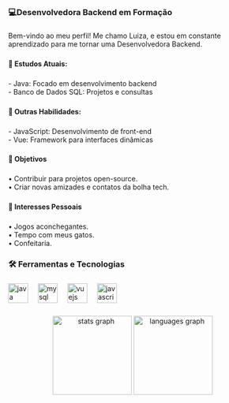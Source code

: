 <h3 align="left">💻Desenvolvedora Backend em Formação</h3>

###

<p align="left">Bem-vindo ao meu perfil! Me chamo Luiza, e estou em constante aprendizado para me tornar uma Desenvolvedora Backend.</p>

###

<h4 align="left">🚀 Estudos Atuais:</h4>

###

<p align="left">- Java: Focado em desenvolvimento backend<br>- Banco de Dados SQL: Projetos e consultas</p>

###

<h4 align="left">🔧 Outras Habilidades:</h4>

###

<p align="left">- JavaScript: Desenvolvimento de front-end<br>- Vue: Framework para interfaces dinâmicas</p>

###

<h4 align="left">🤝 Objetivos</h4>

###

<p align="left">• Contribuir para projetos open-source.<br>• Criar novas amizades e contatos da bolha tech.</p>

###

<h4 align="left">🎉 Interesses Pessoais</h4>

###

<p align="left">• Jogos aconchegantes.<br>• Tempo com meus gatos.<br>• Confeitaria.</p>

###

<h3 align="left">🛠️ Ferramentas e Tecnologias</h3>

###

<div align="left">
  <img src="https://cdn.jsdelivr.net/gh/devicons/devicon/icons/java/java-original.svg" height="40" alt="java logo"  />
  <img width="12" />
  <img src="https://cdn.jsdelivr.net/gh/devicons/devicon/icons/mysql/mysql-original.svg" height="40" alt="mysql logo"  />
  <img width="12" />
  <img src="https://cdn.jsdelivr.net/gh/devicons/devicon/icons/vuejs/vuejs-original.svg" height="40" alt="vuejs logo"  />
  <img width="12" />
  <img src="https://cdn.jsdelivr.net/gh/devicons/devicon/icons/javascript/javascript-original.svg" height="40" alt="javascript logo"  />
</div>

###

<div align="center">
  <img src="https://github-readme-stats.vercel.app/api?username=luizalnr&hide_title=false&hide_rank=false&show_icons=true&include_all_commits=true&count_private=true&disable_animations=false&theme=github_dark&locale=en&hide_border=true&order=1" height="160" alt="stats graph"  />
  <img src="https://github-readme-stats.vercel.app/api/top-langs?username=luizalnr&locale=en&hide_title=false&layout=compact&card_width=320&langs_count=5&theme=github_dark&hide_border=true&order=3" height="160" alt="languages graph"  />
  <!--<img src="https://github-readme-activity-graph.vercel.app/graph?username=luizalnr&radius=16&theme=github-dark&area=true&order=5&hide_border=true" height="265" alt="activity-graph graph"  /> -->
</div>

###

